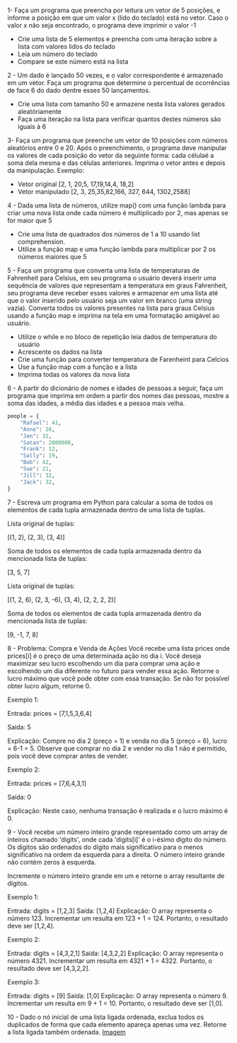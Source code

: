 1- Faça um programa que preencha por leitura um vetor de 5 posições, e informe a posição em que um valor x (lido do teclado) está no vetor. Caso o valor x não seja encontrado, o
programa deve imprimir o valor -1 
- Crie uma lista de 5 elementos e preencha com uma iteração sobre a lista com valores lidos do teclado
- Leia um número do teclado
- Compare se este número está na lista

2 - Um dado é lançado 50 vezes, e o valor correspondente é armazenado em um vetor. Faça um programa que determine o percentual de ocorrências de face 6 do dado dentre esses 50
lançamentos.
- Crie uma lista com tamanho 50 e armazene nesta lista valores gerados aleatóriamente
- Faça uma iteração na lista para verificar quantos destes números são iguais à 6

3- Faça um programa que preenche um vetor de 10 posições com números aleatórios entre 0 e 20. Após o preenchimento, o programa deve manipular os valores de cada posição do vetor da seguinte forma:
cada célulaé a soma dela mesma e das células anteriores. Imprima o vetor antes e depois da manipulação. Exemplo:
- Vetor original [2, 1, 20,5, 17,19,14,4, 18,2]
- Vetor manipulado [2, 3, 25,35,82,166, 327, 644, 1302,2588]

4 - Dada uma lista de números, utilize map() com uma função lambda para criar uma nova lista onde cada número é multiplicado por 2, mas apenas se for maior que 5
- Crie uma lista de quadrados dos números de 1 a 10 usando list comprehension.
- Utilize a função map e uma função lambda para multiplicar por 2 os números maiores que 5

5 - Faça um programa que converta uma lista de temperaturas de Fahrenheit para Celsius, em seu programa o usuário deverá inserir uma sequência de valores que representam a temperatura em graus Fahrenheit, seu programa deve receber esses valores e armazenar em uma lista até que o valor inserido pelo usuário seja um valor em branco (uma string vazia). Converta todos os valores presentes na lista para graus Celsius usando a função map e imprima na tela em uma formatação amigável ao usuário.
- Utilize o while e no bloco de repetição leia dados de temperatura do usuário
- Acrescente os dados na lista
- Crie uma função para converter temperatura de Farenheint para Celcios
- Use a função map com a função e a lista
- Imprima todas os valores da nova lista

6 - A partir do dicionário de nomes e idades de pessoas a seguir, faça um programa que imprima em ordem a partir dos nomes das pessoas, mostre a soma das idades, a média das idades e a pessoa mais velha. 
```py
people = {
    "Rafael": 41,
    "Anne": 28,
    "Jen": 32,
    "Satan": 2000000,
    "Frank": 12,
    "Sally": 19,
    "Bob": 42,
    "Sue": 21,
    "Jill": 32,
    "Jack": 32,
}

```
7 - Escreva um programa em Python para calcular a soma de todos os elementos de cada tupla armazenada dentro de uma lista de tuplas.

Lista original de tuplas:

[(1, 2), (2, 3), (3, 4)]

Soma de todos os elementos de cada tupla armazenada dentro da mencionada lista de tuplas:

[3, 5, 7]

Lista original de tuplas:

[(1, 2, 6), (2, 3, -6), (3, 4), (2, 2, 2, 2)]

Soma de todos os elementos de cada tupla armazenada dentro da mencionada lista de tuplas:

[9, -1, 7, 8]

8 - Problema: Compra e Venda de Ações
Você recebe uma lista prices onde prices[i] é o preço de uma determinada ação no dia i. Você deseja maximizar seu lucro escolhendo um dia para comprar uma ação e escolhendo um dia diferente no futuro para vender essa ação. Retorne o lucro máximo que você pode obter com essa transação. Se não for possível obter lucro algum, retorne 0.


Exemplo 1:

Entrada: prices = [7,1,5,3,6,4]

Saída: 5

Explicação: Compre no dia 2 (preço = 1) e venda no dia 5 (preço = 6), lucro = 6-1 = 5. Observe que comprar no dia 2 e vender no dia 1 não é permitido, pois você deve comprar antes de vender.

Exemplo 2:

Entrada: prices = [7,6,4,3,1]

Saída: 0

Explicação: Neste caso, nenhuma transação é realizada e o lucro máximo é 0.

9 - Você recebe um número inteiro grande representado como um array de inteiros chamado 'digits', onde cada 'digits[i]' é o i-ésimo dígito do número. Os dígitos são ordenados do dígito mais significativo para o menos significativo na ordem da esquerda para a direita. O número inteiro grande não contém zeros à esquerda.

Incremente o número inteiro grande em um e retorne o array resultante de dígitos.

Exemplo 1:

Entrada: digits = [1,2,3]
Saída: [1,2,4]
Explicação: O array representa o número 123. Incrementar um resulta em 123 + 1 = 124. Portanto, o resultado deve ser [1,2,4].

Exemplo 2:

Entrada: digits = [4,3,2,1]
Saída: [4,3,2,2]
Explicação: O array representa o número 4321. Incrementar um resulta em 4321 + 1 = 4322. Portanto, o resultado deve ser [4,3,2,2].

Exemplo 3:

Entrada: digits = [9]
Saída: [1,0]
Explicação: O array representa o número 9. Incrementar um resulta em 9 + 1 = 10. Portanto, o resultado deve ser [1,0].

10 - Dado o nó inicial de uma lista ligada ordenada, exclua todos os duplicados de forma que cada elemento apareça apenas uma vez. Retorne a lista ligada também ordenada.
[Imagem](https://assets.leetcode.com/uploads/2021/01/04/list1.jpg)
